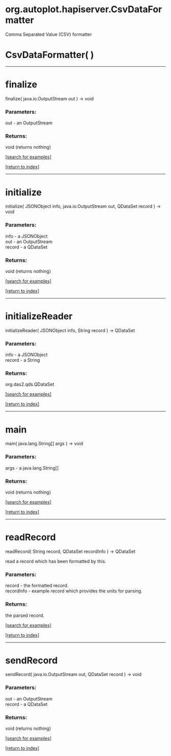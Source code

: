 # org.autoplot.hapiserver.CsvDataFormatter

Comma Separated Value (CSV) formatter

# CsvDataFormatter( )


***
<a name="finalize"></a>
# finalize
finalize( java.io.OutputStream out ) &rarr; void



### Parameters:
out - an OutputStream

### Returns:
void (returns nothing)


<a href="https://github.com/autoplot/dev/search?q=finalize&unscoped_q=finalize">[search for examples]</a>

<a href="https://github.com/autoplot/documentation/blob/master/javadoc/index-all.md">[return to index]</a>

***
<a name="initialize"></a>
# initialize
initialize( JSONObject info, java.io.OutputStream out, QDataSet record ) &rarr; void



### Parameters:
info - a JSONObject
<br>out - an OutputStream
<br>record - a QDataSet

### Returns:
void (returns nothing)


<a href="https://github.com/autoplot/dev/search?q=initialize&unscoped_q=initialize">[search for examples]</a>

<a href="https://github.com/autoplot/documentation/blob/master/javadoc/index-all.md">[return to index]</a>

***
<a name="initializeReader"></a>
# initializeReader
initializeReader( JSONObject info, String record ) &rarr; QDataSet



### Parameters:
info - a JSONObject
<br>record - a String

### Returns:
org.das2.qds.QDataSet


<a href="https://github.com/autoplot/dev/search?q=initializeReader&unscoped_q=initializeReader">[search for examples]</a>

<a href="https://github.com/autoplot/documentation/blob/master/javadoc/index-all.md">[return to index]</a>

***
<a name="main"></a>
# main
main( java.lang.String[] args ) &rarr; void



### Parameters:
args - a java.lang.String[]

### Returns:
void (returns nothing)


<a href="https://github.com/autoplot/dev/search?q=main&unscoped_q=main">[search for examples]</a>

<a href="https://github.com/autoplot/documentation/blob/master/javadoc/index-all.md">[return to index]</a>

***
<a name="readRecord"></a>
# readRecord
readRecord( String record, QDataSet recordInfo ) &rarr; QDataSet

read a record which has been formatted by this.

### Parameters:
record - the formatted record.
<br>recordInfo - example record which provides the units for parsing.

### Returns:
the parsed record.

<a href="https://github.com/autoplot/dev/search?q=readRecord&unscoped_q=readRecord">[search for examples]</a>

<a href="https://github.com/autoplot/documentation/blob/master/javadoc/index-all.md">[return to index]</a>

***
<a name="sendRecord"></a>
# sendRecord
sendRecord( java.io.OutputStream out, QDataSet record ) &rarr; void



### Parameters:
out - an OutputStream
<br>record - a QDataSet

### Returns:
void (returns nothing)


<a href="https://github.com/autoplot/dev/search?q=sendRecord&unscoped_q=sendRecord">[search for examples]</a>

<a href="https://github.com/autoplot/documentation/blob/master/javadoc/index-all.md">[return to index]</a>

